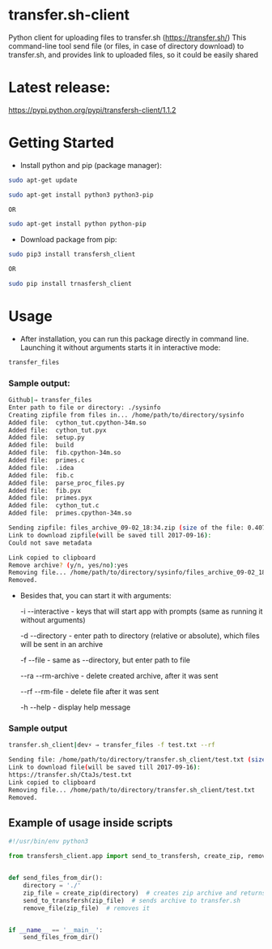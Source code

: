 # transfer.sh-client
Python client for uploading files to transfer.sh (https://transfer.sh/)
This command-line tool send file (or files, in case of directory download) to transfer.sh, and provides link to uploaded files,
so it could be easily shared

# Latest release:

https://pypi.python.org/pypi/transfersh-client/1.1.2

# Getting Started
- Install python and pip (package manager):
~~~~bash
sudo apt-get update

sudo apt-get install python3 python3-pip

OR

sudo apt-get install python python-pip
~~~~
- Download package from pip:
~~~bash
sudo pip3 install transfersh_client

OR

sudo pip install trnasfersh_client
~~~

# Usage

- After installation, you can run this package directly in command line. Launching it without arguments starts it in interactive mode:
~~~bash
transfer_files
~~~

### Sample output:
~~~~bash
Github|⇒ transfer_files
Enter path to file or directory: ./sysinfo
Creating zipfile from files in... /home/path/to/directory/sysinfo
Added file:  cython_tut.cpython-34m.so
Added file:  cython_tut.pyx
Added file:  setup.py
Added file:  build
Added file:  fib.cpython-34m.so
Added file:  primes.c
Added file:  .idea
Added file:  fib.c
Added file:  parse_proc_files.py
Added file:  fib.pyx
Added file:  primes.pyx
Added file:  cython_tut.c
Added file:  primes.cpython-34m.so

Sending zipfile: files_archive_09-02_18:34.zip (size of the file: 0.407897 MB)
Link to download zipfile(will be saved till 2017-09-16):
Could not save metadata

Link copied to clipboard
Remove archive? (y/n, yes/no):yes
Removing file... /home/path/to/directory/sysinfo/files_archive_09-02_18:34.zip
Removed.
~~~~
- Besides that, you can start it with arguments:

   -i --interactive - keys that will start app with prompts (same as running it without arguments)

   -d --directory - enter path to directory (relative or absolute), which files will be sent in an archive

   -f --file - same as --directory, but enter path to file

   --ra --rm-archive - delete created archive, after it was sent

   --rf --rm-file - delete file after it was sent

   -h --help - display help message

### Sample output
~~~bash
transfer.sh_client|dev⚡ ⇒ transfer_files -f test.txt --rf

Sending file: /home/path/to/directory/transfer.sh_client/test.txt (size of the file: 0.000113 MB)
Link to download file(will be saved till 2017-09-16):
https://transfer.sh/CtaJs/test.txt
Link copied to clipboard
Removing file... /home/path/to/directory/transfer.sh_client/test.txt
Removed.

~~~

## Example of usage inside scripts 

~~~python
#!/usr/bin/env python3

from transfersh_client.app import send_to_transfersh, create_zip, remove_file


def send_files_from_dir():
    directory = './'
    zip_file = create_zip(directory)  # creates zip archive and returns it's absolute path
    send_to_transfersh(zip_file)  # sends archive to transfer.sh
    remove_file(zip_file)  # removes it


if __name__ == '__main__':
    send_files_from_dir()

~~~

